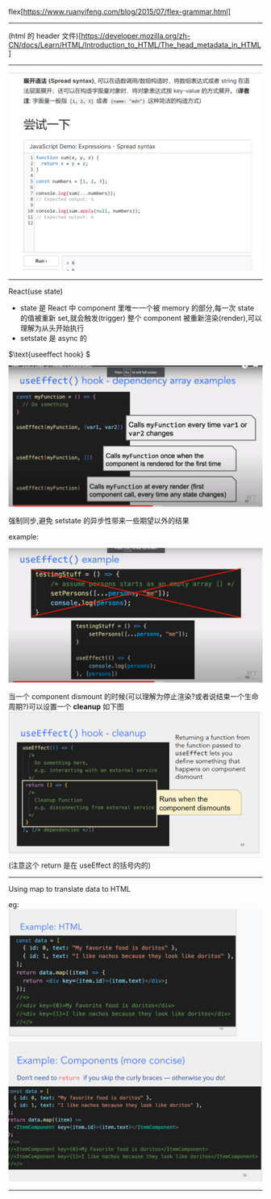 $\text{flex}$[https://www.ruanyifeng.com/blog/2015/07/flex-grammar.html]

---

(html 的 header 文件)[https://developer.mozilla.org/zh-CN/docs/Learn/HTML/Introduction_to_HTML/The_head_metadata_in_HTML]

---

![](2023-01-28-16-53-05.png)

---

$\text{React(use state)}$

- state 是 React 中 component 里唯一一个被 memory 的部分,每一次 state 的值被重新 set,就会触发(trigger) 整个 component 被重新渲染(render),可以理解为从头开始执行
- setstate 是 async 的

$\text{useeffect hook} $

![](2023-01-30-21-10-48.png)

强制同步,避免 setstate 的异步性带来一些期望以外的结果

$\text{example}$:

![](2023-01-30-21-12-38.png)

当一个 component dismount 的时候(可以理解为停止渲染?或者说结束一个生命周期?)可以设置一个 **cleanup**
如下图
![](2023-01-30-21-33-37.png)
(注意这个 return 是在 useEffect 的括号内的)

---

$\text{Using map to translate data to HTML}$

$\text{eg:}$
![](2023-01-30-21-27-06.png)
![](2023-01-30-21-27-23.png)

---
